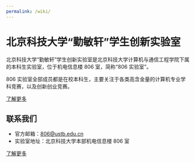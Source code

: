 ```yaml
---
permalink: /wiki/
---
```


# 北京科技大学“勤敏轩”学生创新实验室

北京科技大学“勤敏轩”学生创新实验室是北京科技大学计算机与通信工程学院下属的本科生实验室，位于机电信息楼 806 室，简称“806 实验室”。

806 实验室全部成员都是在校本科生，主要关注于各类高含金量的计算机专业学科竞赛，以及创新创业竞赛。

[了解更多](intro.md)

## 联系我们

- 官方邮箱：[806@ustb.edu.cn](mailto:806@ustb.edu.cn)
- 实验室地址：北京科技大学本部机电信息楼 806 室

[了解更多](806/contact.md)
